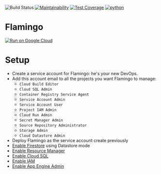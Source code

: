 ![Build Status](https://github.com/flamingo-run/flamingo/workflows/Github%20CI/badge.svg)
[![Maintainability](https://api.codeclimate.com/v1/badges/50d9f44092cbc7ee4308/maintainability)](https://codeclimate.com/github/flamingo-run/flamingo/maintainability)
[![Test Coverage](https://api.codeclimate.com/v1/badges/50d9f44092cbc7ee4308/test_coverage)](https://codeclimate.com/github/flamingo-run/flamingo/test_coverage)
[![python](https://img.shields.io/badge/python-3.8-blue.svg)](https://www.python.org/)

# Flamingo

[![Run on Google Cloud](https://deploy.cloud.run/button.svg)](https://deploy.cloud.run)


# Setup

- Create a service account for Flamingo: he's your new DevOps.
- Add this account email to all the projects you want Flamingo to manage:
   - `Cloud Build Editor`
   - `Cloud SQL Admin`
   - `Container Registry Service Agent`
   - `Service Account Admin`
   - `Service Account User`
   - `Project IAM Admin`
   - `Cloud Run Admin`
   - `Secret Manager Admin`
   - `Source Repository Administrator`
   - `Storage Admin`
   - `Cloud Datastore Admin`
- Deploy Flamingo as the service account create previously
- [Enable Firestore](https://console.cloud.google.com/firestore/data) using Datastore mode
- [Enable Resource Manager](https://console.developers.google.com/apis/library/cloudresourcemanager.googleapis.com)
- [Enable Cloud SQL](https://console.developers.google.com/apis/api/sqladmin.googleapis.com/overview)
- [Enable IAM](https://console.developers.google.com/apis/api/iam.googleapis.com/overview)
- [Enable App Engine Admin](https://console.developers.google.com/apis/api/appengine.googleapis.com/overview)
